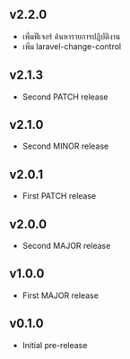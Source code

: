 ## v2.2.0

+ เพิ่มฟีเจอร์ ค้นหารายการปฏิบัติงาน
+ เพิ่ม laravel-change-control

## v2.1.3

+ Second PATCH release

## v2.1.0

+ Second MINOR release

## v2.0.1

+ First PATCH release

## v2.0.0

+ Second MAJOR release

## v1.0.0

+ First MAJOR release

## v0.1.0

+ Initial pre-release